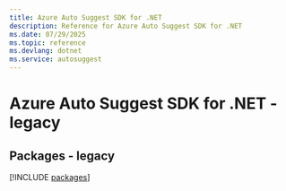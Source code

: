 ```yaml
---
title: Azure Auto Suggest SDK for .NET
description: Reference for Azure Auto Suggest SDK for .NET
ms.date: 07/29/2025
ms.topic: reference
ms.devlang: dotnet
ms.service: autosuggest
---
```

# Azure Auto Suggest SDK for .NET - legacy
## Packages - legacy
[!INCLUDE [packages](auto-suggest-index.md)]